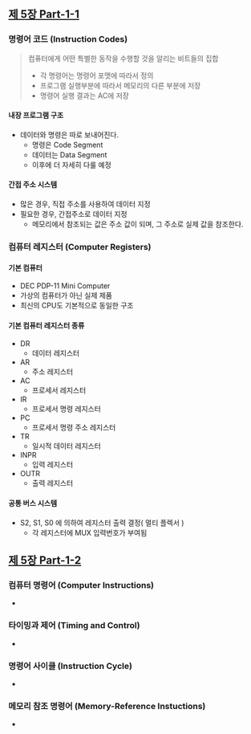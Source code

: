 
## [제 5장 Part-1-1](https://www.youtube.com/watch?v=vSnpYzCuwVY&list=PLc8fQ-m7b1hCHTT7VH2oo0Ng7Et096dYc&index=10)

### 명령어 코드 (Instruction Codes)

> 컴퓨터에게 어떤 특별한 동작을 수행할 것을 알리는 비트들의 집합
>
> * 각 명령어는 명령어 포맷에 따라서 정의
> * 프로그램 실행부분에 따라서 메모리의 다른 부분에 저장
> * 명령어 실행 결과는 AC에 저장



#### 내장 프로그램 구조

* 데이터와 명령은 따로 보내어진다.
  * 명령은 Code Segment
  * 데이터는 Data Segment
  * 이후에 더 자세히 다룰 예정



#### 간접 주소 시스템

* 많은 경우, 직접 주소를 사용하여 데이터 지정
* 필요한 경우, 간접주소로 데이터 지정
  * 메모리에서 참조되는 값은 주소 값이 되며, 그 주소로 실제 값을 참조한다.



### 컴퓨터 레지스터 (Computer Registers)

#### 기본 컴퓨터

* DEC PDP-11 Mini Computer
* 가상의 컴퓨터가 아닌 실제 제품
* 최신의 CPU도 기본적으로 동일한 구조

#### 기본 컴퓨터 레지스터 종류

* DR
  * 데이터 레지스터
* AR
  * 주소 레지스터
* AC
  * 프로세서 레지스터
* IR
  * 프로세서 명령 레지스터
* PC
  * 프로세서 명령 주소 레지스터
* TR
  * 일시적 데이터 레지스터
* INPR
  * 입력 레지스터
* OUTR
  * 출력 레지스터



#### 공통 버스 시스템

* S2, S1, S0 에 의하여 레지스터 출력 결정( 멀티 플렉서 )
  * 각 레지스터에 MUX 입력번호가 부여됨

## [제 5장 Part-1-2](https://www.youtube.com/watch?v=T2oKxvinK84&list=PLc8fQ-m7b1hCHTT7VH2oo0Ng7Et096dYc&index=11)

### 컴퓨터 명령어 (Computer Instructions)

- 

### 타이밍과 제어 (Timing and Control)

- 

### 명령어 사이클 (Instruction Cycle)

- 

### 메모리 참조 명령어 (Memory-Reference Instuctions)

-
